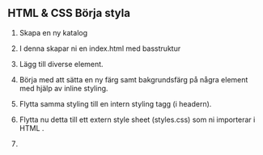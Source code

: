 ## HTML & CSS Börja styla

1. Skapa en ny katalog

1. I denna skapar ni en index.html med basstruktur

1. Lägg till diverse element.

1. Börja med att sätta en ny färg samt bakgrundsfärg på några element med hjälp av inline styling.

1. Flytta samma styling till en intern styling tagg (i headern).

1. Flytta nu detta till ett extern style sheet (styles.css) som ni importerar i HTML <HEAD>.

1.



